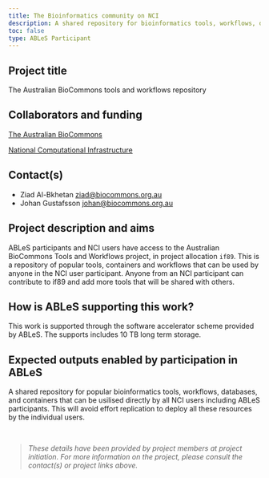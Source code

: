 ```yaml
---
title: The Bioinformatics community on NCI
description: A shared repository for bioinformatics tools, workflows, databases, and containers.
toc: false
type: ABLeS Participant
---
```


## Project title

The Australian BioCommons tools and workflows repository

## Collaborators and funding

[The Australian BioCommons](https://www.biocommons.org.au/)

[National Computational Infrastructure](https://nci.org.au/)

## Contact(s)

- Ziad Al-Bkhetan <ziad@biocommons.org.au>
- Johan Gustafsson <johan@biocommons.org.au>

## Project description and aims

ABLeS participants and NCI users have access to the Australian BioCommons Tools and Workflows project, in project allocation `if89`. This is a repository of popular tools, containers and workflows that can be used by anyone in the NCI user participant. Anyone from an NCI participant can contribute to if89 and add more tools that will be shared with others.

## How is ABLeS supporting this work?

This work is supported through the software accelerator scheme provided by ABLeS. The supports includes 10 TB long term storage.

## Expected outputs enabled by participation in ABLeS

A shared repository for popular bioinformatics tools, workflows, databases, and containers that can be usilised directly by all NCI users including ABLeS participants. This will avoid effort replication to deploy all these resources by the individual users.

<br/>

> _These details have been provided by project members at project initiation. For more information on the project, please consult the contact(s) or project links above._
